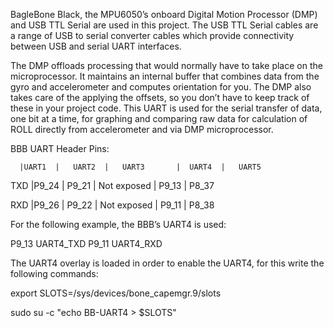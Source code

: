 BagleBone Black, the MPU6050’s onboard Digital Motion Processor (DMP) and USB TTL Serial are used in this project. The USB TTL Serial cables are a range of USB to serial converter cables which provide connectivity between USB and serial UART interfaces. 

The DMP offloads processing that would normally have to take place on the microprocessor. It maintains an internal buffer that combines data from the gyro and accelerometer and computes orientation for you. The DMP also takes care of the applying the offsets, so you don’t have to keep track of these in your project code. This UART is used for the serial transfer of data, one bit at a time, for graphing and comparing raw data for calculation of ROLL directly from accelerometer and via DMP microprocessor. 

BBB UART Header Pins:

      |UART1  |   UART2  |   UART3       |  UART4  |   UART5

TXD   |P9_24  |   P9_21  |   Not exposed |  P9_13  |   P8_37 

RXD   |P9_26  |   P9_22  |   Not exposed |  P9_11  |   P8_38 


For the following example, the BBB’s UART4 is used:

P9_13 UART4_TXD
P9_11 UART4_RXD

The UART4 overlay is loaded in order to enable the UART4, for this write the following commands:

export SLOTS=/sys/devices/bone_capemgr.9/slots

sudo su -c "echo BB-UART4 > $SLOTS"

